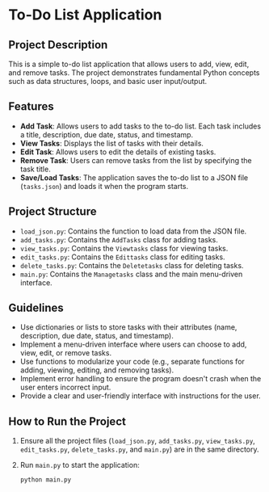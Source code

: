 # To-Do List Application

## Project Description

This is a simple to-do list application that allows users to add, view, edit, and remove tasks. The project demonstrates fundamental Python concepts such as data structures, loops, and basic user input/output.

## Features

- **Add Task**: Allows users to add tasks to the to-do list. Each task includes a title, description, due date, status, and timestamp.
- **View Tasks**: Displays the list of tasks with their details.
- **Edit Task**: Allows users to edit the details of existing tasks.
- **Remove Task**: Users can remove tasks from the list by specifying the task title.
- **Save/Load Tasks**: The application saves the to-do list to a JSON file (`tasks.json`) and loads it when the program starts.

## Project Structure

- `load_json.py`: Contains the function to load data from the JSON file.
- `add_tasks.py`: Contains the `AddTasks` class for adding tasks.
- `view_tasks.py`: Contains the `Viewtasks` class for viewing tasks.
- `edit_tasks.py`: Contains the `Edittasks` class for editing tasks.
- `delete_tasks.py`: Contains the `Deletetasks` class for deleting tasks.
- `main.py`: Contains the `Managetasks` class and the main menu-driven interface.

## Guidelines

- Use dictionaries or lists to store tasks with their attributes (name, description, due date, status, and timestamp).
- Implement a menu-driven interface where users can choose to add, view, edit, or remove tasks.
- Use functions to modularize your code (e.g., separate functions for adding, viewing, editing, and removing tasks).
- Implement error handling to ensure the program doesn't crash when the user enters incorrect input.
- Provide a clear and user-friendly interface with instructions for the user.

## How to Run the Project

1. Ensure all the project files (`load_json.py`, `add_tasks.py`, `view_tasks.py`, `edit_tasks.py`, `delete_tasks.py`, and `main.py`) are in the same directory.
2. Run `main.py` to start the application:

   ```bash
   python main.py
